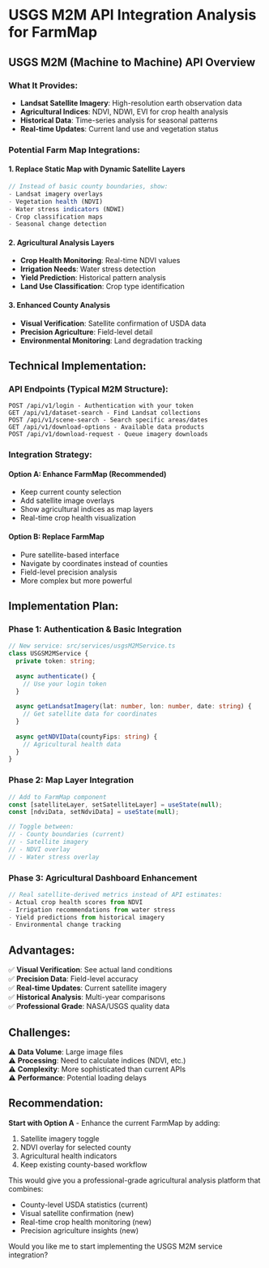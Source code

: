 # USGS M2M API Integration Analysis for FarmMap

## USGS M2M (Machine to Machine) API Overview

### What It Provides:
- **Landsat Satellite Imagery**: High-resolution earth observation data
- **Agricultural Indices**: NDVI, NDWI, EVI for crop health analysis
- **Historical Data**: Time-series analysis for seasonal patterns
- **Real-time Updates**: Current land use and vegetation status

### Potential Farm Map Integrations:

#### 1. **Replace Static Map with Dynamic Satellite Layers**
```javascript
// Instead of basic county boundaries, show:
- Landsat imagery overlays
- Vegetation health (NDVI)
- Water stress indicators (NDWI)
- Crop classification maps
- Seasonal change detection
```

#### 2. **Agricultural Analysis Layers**
- **Crop Health Monitoring**: Real-time NDVI values
- **Irrigation Needs**: Water stress detection
- **Yield Prediction**: Historical pattern analysis
- **Land Use Classification**: Crop type identification

#### 3. **Enhanced County Analysis**
- **Visual Verification**: Satellite confirmation of USDA data
- **Precision Agriculture**: Field-level detail
- **Environmental Monitoring**: Land degradation tracking

## Technical Implementation:

### API Endpoints (Typical M2M Structure):
```
POST /api/v1/login - Authentication with your token
GET /api/v1/dataset-search - Find Landsat collections
POST /api/v1/scene-search - Search specific areas/dates
GET /api/v1/download-options - Available data products
POST /api/v1/download-request - Queue imagery downloads
```

### Integration Strategy:

#### Option A: **Enhance FarmMap** (Recommended)
- Keep current county selection
- Add satellite image overlays
- Show agricultural indices as map layers
- Real-time crop health visualization

#### Option B: **Replace FarmMap**
- Pure satellite-based interface
- Navigate by coordinates instead of counties
- Field-level precision analysis
- More complex but more powerful

## Implementation Plan:

### Phase 1: Authentication & Basic Integration
```typescript
// New service: src/services/usgsM2MService.ts
class USGSM2MService {
  private token: string;
  
  async authenticate() {
    // Use your login token
  }
  
  async getLandsatImagery(lat: number, lon: number, date: string) {
    // Get satellite data for coordinates
  }
  
  async getNDVIData(countyFips: string) {
    // Agricultural health data
  }
}
```

### Phase 2: Map Layer Integration
```typescript
// Add to FarmMap component
const [satelliteLayer, setSatelliteLayer] = useState(null);
const [ndviData, setNdviData] = useState(null);

// Toggle between:
// - County boundaries (current)
// - Satellite imagery 
// - NDVI overlay
// - Water stress overlay
```

### Phase 3: Agricultural Dashboard Enhancement
```typescript
// Real satellite-derived metrics instead of API estimates:
- Actual crop health scores from NDVI
- Irrigation recommendations from water stress
- Yield predictions from historical imagery
- Environmental change tracking
```

## Advantages:

✅ **Visual Verification**: See actual land conditions  
✅ **Precision Data**: Field-level accuracy  
✅ **Real-time Updates**: Current satellite imagery  
✅ **Historical Analysis**: Multi-year comparisons  
✅ **Professional Grade**: NASA/USGS quality data  

## Challenges:

⚠️ **Data Volume**: Large image files  
⚠️ **Processing**: Need to calculate indices (NDVI, etc.)  
⚠️ **Complexity**: More sophisticated than current APIs  
⚠️ **Performance**: Potential loading delays  

## Recommendation:

**Start with Option A** - Enhance the current FarmMap by adding:
1. Satellite imagery toggle
2. NDVI overlay for selected county
3. Agricultural health indicators
4. Keep existing county-based workflow

This would give you a professional-grade agricultural analysis platform that combines:
- County-level USDA statistics (current)
- Visual satellite confirmation (new)
- Real-time crop health monitoring (new)
- Precision agriculture insights (new)

Would you like me to start implementing the USGS M2M service integration?
